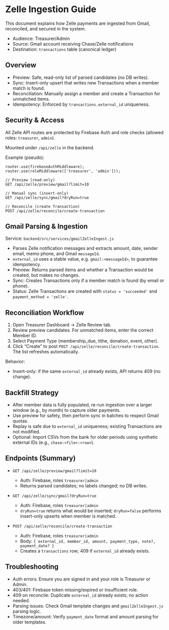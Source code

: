 # Zelle Ingestion Guide

This document explains how Zelle payments are ingested from Gmail, reconciled, and secured in the system.

- Audience: Treasurer/Admin
- Source: Gmail account receiving Chase/Zelle notifications
- Destination: `transactions` table (canonical ledger)

## Overview

- Preview: Safe, read-only list of parsed candidates (no DB writes).
- Sync: Insert-only upsert that writes new Transactions when a member match is found.
- Reconciliation: Manually assign a member and create a Transaction for unmatched items.
- Idempotency: Enforced by `transactions.external_id` uniqueness.

## Security & Access

All Zelle API routes are protected by Firebase Auth and role checks (allowed roles: `treasurer`, `admin`).

Mounted under `/api/zelle` in the backend.

Example (pseudo):
```
router.use(firebaseAuthMiddleware);
router.use(roleMiddleware(['treasurer', 'admin']));

// Preview (read-only)
GET /api/zelle/preview/gmail?limit=10

// Manual sync (insert-only)
GET /api/zelle/sync/gmail?dryRun=true

// Reconcile (create Transaction)
POST /api/zelle/reconcile/create-transaction
```

## Gmail Parsing & Ingestion

Service: `backend/src/services/gmailZelleIngest.js`

- Parses Zelle notification messages and extracts amount, date, sender email, memo phone, and Gmail `messageId`.
- `external_id` uses a stable value, e.g. `gmail:<messageId>`, to guarantee idempotency.
- Preview: Returns parsed items and whether a Transaction would be created, but makes no changes.
- Sync: Creates Transactions only if a member match is found (by email or phone).
- Status: Zelle Transactions are created with `status = 'succeeded'` and `payment_method = 'zelle'`.

## Reconciliation Workflow

1) Open Treasurer Dashboard → Zelle Review tab.
2) Review preview candidates. For unmatched items, enter the correct Member ID.
3) Select Payment Type (membership_due, tithe, donation, event, other).
4) Click “Create” to post `POST /api/zelle/reconcile/create-transaction`. The list refreshes automatically.

Behavior:
- Insert-only: if the same `external_id` already exists, API returns 409 (no change).

## Backfill Strategy

- After member data is fully populated, re-run ingestion over a larger window (e.g., by month) to capture older payments.
- Use preview for safety, then perform sync in batches to respect Gmail quotas.
- Replay is safe due to `external_id` uniqueness; existing Transactions are not modified.
- Optional: Import CSVs from the bank for older periods using synthetic external IDs (e.g., `chase:<file>:<row>`).

## Endpoints (Summary)

- `GET /api/zelle/preview/gmail?limit=10`
  - Auth: Firebase, roles `treasurer|admin`
  - Returns parsed candidates; no labels changed; no DB writes.

- `GET /api/zelle/sync/gmail?dryRun=true`
  - Auth: Firebase, roles `treasurer|admin`
  - `dryRun=true` returns what would be inserted; `dryRun=false` performs insert-only upserts when member is matched.

- `POST /api/zelle/reconcile/create-transaction`
  - Auth: Firebase, roles `treasurer|admin`
  - Body: `{ external_id, member_id, amount, payment_type, note?, payment_date? }`
  - Creates a `transactions` row; 409 if `external_id` already exists.

## Troubleshooting

- Auth errors: Ensure you are signed in and your role is Treasurer or Admin.
- 403/401: Firebase token missing/expired or insufficient role.
- 409 on reconcile: Duplicate `external_id` already exists; no action needed.
- Parsing issues: Check Gmail template changes and `gmailZelleIngest.js` parsing logic.
- Timezone/amount: Verify `payment_date` format and amount parsing for older templates.
